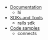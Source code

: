 <div class="container">
    <ul class="pivots">
        <li>
            <a href="#services">Documentation</a>
            <ul id="services">
              <li>hi</li>
            </ul>
        </li>
        <li>
            <a href="#sdks">SDKs and Tools</a>
            <ul id="sds">
              <li>rails sdk</li>
            </ul>
        </li>
        <li>
            <a href="#samples">Code samples</a>
            <ul id="samples">
              <li>connects</li>
            </ul>
        </li>
    </ul>
</div>
